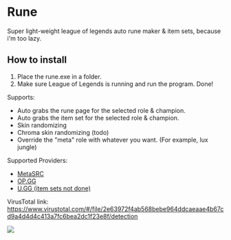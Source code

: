 # Rune
Super light-weight league of legends auto rune maker & item sets, because i'm too lazy.

## How to install
1. Place the rune.exe in a folder.
2. Make sure League of Legends is running and run the program. Done!

Supports:
- Auto grabs the rune page for the selected role & champion.
- Auto grabs the item set for the selected role & champion.
- Skin randomizing
- Chroma skin randomizing (todo)
- Override the "meta" role with whatever you want. (For example, lux jungle)

Supported Providers:
- [MetaSRC](https://www.metasrc.com)
- [OP.GG](https://www.op.gg/)
- [U.GG (item sets not done)](https://u.gg/)

VirusTotal link: https://www.virustotal.com/#/file/2e63972f4ab568bebe964ddcaeaae4b67cd9a4d4d4c413a7fc6bea2dc1f23e8f/detection

![](https://i.rawr.dev/foa19Fdcor.gif)
